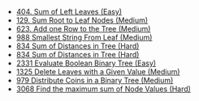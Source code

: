 - [404. Sum of Left Leaves (Easy)](../Year/2024/April/404_Sum_Of_Left_Leaves_(Easy).cpp)
- [129. Sum Root to Leaf Nodes (Medium)](../Year/2024/April/129_Sum_Root_to_Leaf_Node_(Medium).cpp)
- [623. Add one Row to the Tree (Medium)](../Year/2024/April/623_Add_One_Row_To_Tree_(Medium).cpp)
- [988 Smallest String From Leaf (Medium)](../Year/2024/April/988_Smallest_String_From_Leaf_(Medium).cpp)
- [834 Sum of Distances in Tree (Hard)](../Year/2024/April/834_Sum_of_Distances_in_Tree_(Hard).cpp)
- [834 Sum of Distances in Tree (Hard)](../Year/2024/April/834_Sum_of_Distances_in_Tree_(Hard).cpp)
- [2331 Evaluate Boolean Binary Tree (Easy)](../Year/2024/May/2331_Evaluate_Boolean_Binary_Tree_(Easy).cpp)
- [1325 Delete Leaves with a Given Value (Medium)](../Year/2024/May/1325_Delete_Leaves_with_a_Given_Value_(Medium).cpp)
- [979 Distribute Coins in a Binary Tree (Medium)](../Year/2024/May/979_Distribute_Coins_in_a_binary_tree_(Medium).cpp)
- [3068 Find the maximum sum of Node Values (Hard)](../Year/2024/May/3068_Find_the_maximum_sum_of_Node_Values_(Hard).cpp)
